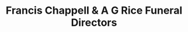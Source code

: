 ---
title: "Francis Chappell & A G Rice Funeral Directors"
url: /east-grinstead/francis-chappell-und-a-g-rice-funeral-directors/
shop: Bestattungen
---